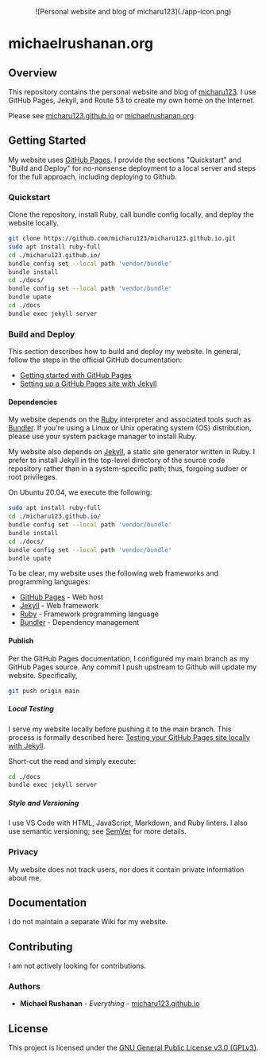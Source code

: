 <p align="center">
![Personal website and blog of micharu123](./app-icon.png)
</P>

# michaelrushanan.org

## Overview 

This repository contains the personal website and blog of [micharu123](https://github.com/micharu123). I use GitHub Pages, Jekyll, and Route 53 to create my own home on the Internet.

Please see [micharu123.github.io](micharu123.github.io) or [michaelrushanan.org](micharu123.github.io).

## Getting Started

My website uses [GitHub Pages](https://pages.github.com/). I provide the sections "Quickstart" and "Build and Deploy" for no-nonsense deployment to a local server and steps for the full approach, including deploying to Github.

### Quickstart

Clone the repository, install Ruby, call bundle config locally, and deploy the website locally.

```sh
git clone https://github.com/micharu123/micharu123.github.io.git
sudo apt install ruby-full
cd ./micharu123.github.io/
bundle config set --local path 'vendor/bundle'
bundle install
cd ./docs/
bundle config set --local path 'vendor/bundle'
bundle upate
cd ./docs
bundle exec jekyll server
```

### Build and Deploy

This section describes how to build and deploy my website. In general, follow the steps in the official GitHub documentation: 
* [Getting started with GitHub Pages](https://docs.github.com/en/github/working-with-github-pages/getting-started-with-github-pages)
* [Setting up a GitHub Pages site with Jekyll](https://docs.github.com/en/github/working-with-github-pages/creating-a-github-pages-site-with-jekyll) 

#### Dependencies

My website depends on the [Ruby](https://www.ruby-lang.org/en/) interpreter and associated tools such as [Bundler](https://bundler.io/). If you're using a Linux or Unix operating system (OS) distribution, please use your system package manager to install Ruby.

My website also depends on [Jekyll](https://jekyllrb.com/), a static site generator written in Ruby. I prefer to install Jekyll in the top-level directory of the source code repository rather than in a system-specific path; thus, forgoing sudoer or root privileges.

On Ubuntu 20.04, we execute the following:
```sh
sudo apt install ruby-full
cd ./micharu123.github.io/
bundle config set --local path 'vendor/bundle'
bundle install
cd ./docs/
bundle config set --local path 'vendor/bundle'
bundle upate
```

To be clear, my website uses the following web frameworks and programming languages:
* [GitHub Pages](https://github.com/) - Web host
* [Jekyll](https://jekyllrb.com/) - Web framework
* [Ruby](https://www.ruby-lang.org/en/) - Framework programming language
* [Bundler](https://bundler.io/) - Dependency management

#### Publish

Per the GitHub Pages documentation, I configured my main branch as my GitHub Pages source. Any commit I push upstream to Github will update my website. Specifically,
```sh
git push origin main
```

##### Local Testing

I serve my website locally before pushing it to the main branch. This process is formally described here: [Testing your GitHub Pages site locally with Jekyll](https://docs.github.com/en/github/working-with-github-pages/testing-your-github-pages-site-locally-with-jekyll).

Short-cut the read and simply execute:
```sh
cd ./docs
bundle exec jekyll server
```

##### Style and Versioning

I use VS Code with HTML, JavaScript, Markdown, and Ruby linters. I also use semantic versioning; see [SemVer](http://semver.org/) for more details.

### Privacy

My website does not track users, nor does it contain private information about me.

## Documentation

I do not maintain a separate Wiki for my website.

## Contributing

I am not actively looking for contributions.

### Authors

* **Michael Rushanan <micharu123>** - *Everything* - [micharu123.github.io](https://github.com/micharu123/micharu123.github.io)


## License

This project is licensed under the [GNU General Public License v3.0 (GPLv3)](LICENSE.md).
